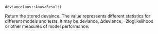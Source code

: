 ```
deviance(aov::AnovaResult)
```

Return the stored devaince. The value repressents different statistics for different models and tests.  It may be deviance, Δdeviance, -2loglikelihood or other measures of model performance.
